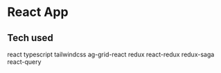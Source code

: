 # React App

## Tech used

react typescript
tailwindcss
ag-grid-react
redux react-redux redux-saga
react-query
